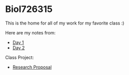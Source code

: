 # Biol726315
This is the home for all of my work for my favorite class :)

Here are my notes from:
- [Day 1](https://github.com/jtm077/Biol726315/blob/main/Class%20Notes/Day1.md)
- [Day 2](https://github.com/jtm077/Biol726315/blob/main/Class%20Notes/Day2.md)

Class Project:
- [Research Proposal](https://github.com/jtm077/Biol726315/blob/main/Class%20Project/BIOL7263%20Project%20Proposal.pdf)
